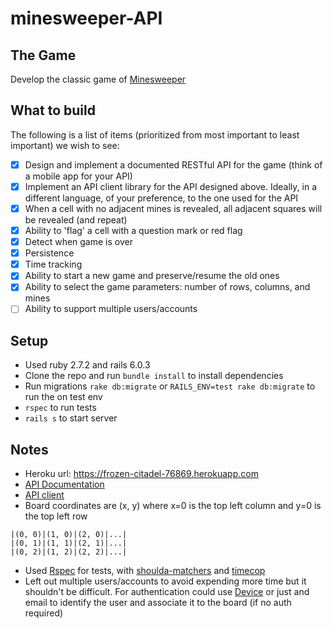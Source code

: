 # minesweeper-API 

## The Game
Develop the classic game of [Minesweeper](https://en.wikipedia.org/wiki/Minesweeper_(video_game))

## What to build
The following is a list of items (prioritized from most important to least important) we wish to see:
- [x] Design and implement a documented RESTful API for the game (think of a mobile app for your API)
- [x] Implement an API client library for the API designed above. Ideally, in a different language, of your preference, to the one used for the API
- [x] When a cell with no adjacent mines is revealed, all adjacent squares will be revealed (and repeat)
- [x] Ability to 'flag' a cell with a question mark or red flag
- [x] Detect when game is over
- [x] Persistence
- [x] Time tracking
- [x] Ability to start a new game and preserve/resume the old ones
- [x] Ability to select the game parameters: number of rows, columns, and mines
- [ ] Ability to support multiple users/accounts

## Setup
- Used ruby 2.7.2 and rails 6.0.3
- Clone the repo and run `bundle install` to install dependencies
- Run migrations `rake db:migrate` or `RAILS_ENV=test rake db:migrate` to run the on test env
- `rspec` to run tests
- `rails s` to start server

## Notes
- Heroku url: https://frozen-citadel-76869.herokuapp.com
- [API Documentation](./api_doc.yaml)
- [API client](https://github.com/jcalvento/minesweeper-client)
- Board coordinates are (x, y) where x=0 is the top left column and y=0 is the top left row 
```
|(0, 0)|(1, 0)|(2, 0)|...|
|(0, 1)|(1, 1)|(2, 1)|...|
|(0, 2)|(1, 2)|(2, 2)|...|
```
- Used [Rspec](https://rspec.info) for tests, with [shoulda-matchers](https://github.com/thoughtbot/shoulda-matchers) and [timecop](https://github.com/travisjeffery/timecop)
- Left out multiple users/accounts to avoid expending more time but it shouldn't be difficult. For authentication could use [Device](https://github.com/heartcombo/devise) or just and email to identify the user and associate it to the board (if no auth required)